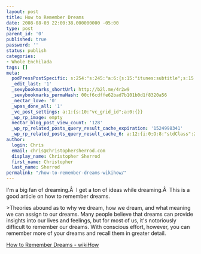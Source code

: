```yaml
---
layout: post
title: How to Remember Dreams
date: 2008-08-03 22:00:38.000000000 -05:00
type: post
parent_id: '0'
published: true
password: ''
status: publish
categories:
- Whole Enchilada
tags: []
meta:
  podPressPostSpecific: s:254:"s:245:"a:6:{s:15:"itunes:subtitle";s:15:"##PostExcerpt##";s:14:"itunes:summary";s:15:"##PostExcerpt##";s:15:"itunes:keywords";s:17:"##WordPressCats##";s:13:"itunes:author";s:10:"##Global##";s:15:"itunes:explicit";s:2:"No";s:12:"itunes:block";s:2:"No";}";";
  _edit_last: '1'
  _sexybookmarks_shortUrl: http://b2l.me/4r2w9
  _sexybookmarks_permaHash: 00cf6cdffe62bad7b101b0d1f8320a56
  _nectar_love: '0'
  _wpas_done_all: '1'
  _vc_post_settings: a:1:{s:10:"vc_grid_id";a:0:{}}
  _wp_rp_image: empty
  nectar_blog_post_view_count: '128'
  _wp_rp_related_posts_query_result_cache_expiration: '1524998341'
  _wp_rp_related_posts_query_result_cache_6: a:12:{i:0;O:8:"stdClass":2:{s:7:"post_id";s:3:"386";s:5:"score";s:17:"61.91451553140016";}i:1;O:8:"stdClass":2:{s:7:"post_id";s:4:"1162";s:5:"score";s:17:"56.85325773327088";}i:2;O:8:"stdClass":2:{s:7:"post_id";s:3:"391";s:5:"score";s:17:"55.81776148574671";}i:3;O:8:"stdClass":2:{s:7:"post_id";s:4:"2345";s:5:"score";s:17:"49.66341627484776";}i:4;O:8:"stdClass":2:{s:7:"post_id";s:2:"89";s:5:"score";s:18:"24.790634685160803";}i:5;O:8:"stdClass":2:{s:7:"post_id";s:2:"30";s:5:"score";s:18:"23.720654824664273";}i:6;O:8:"stdClass":2:{s:7:"post_id";s:3:"344";s:5:"score";s:18:"20.241552300928255";}i:7;O:8:"stdClass":2:{s:7:"post_id";s:4:"1441";s:5:"score";s:18:"19.270022199975678";}i:8;O:8:"stdClass":2:{s:7:"post_id";s:3:"627";s:5:"score";s:18:"18.497620087356378";}i:9;O:8:"stdClass":2:{s:7:"post_id";s:2:"18";s:5:"score";s:17:"18.17693478720602";}i:10;O:8:"stdClass":2:{s:7:"post_id";s:4:"3412";s:5:"score";s:18:"17.950249913311154";}i:11;O:8:"stdClass":2:{s:7:"post_id";s:4:"2105";s:5:"score";s:18:"17.510126143782692";}}
author:
  login: Chris
  email: chris@christophersherrod.com
  display_name: Christopher Sherrod
  first_name: Christopher
  last_name: Sherrod
permalink: "/how-to-remember-dreams-wikihow/"
---
```

<p>I'm a big fan of dreaming.Â  I get a ton of ideas while dreaming.Â  This is a good article on how to remember dreams.</p>
>Theories abound as to why we dream, how we dream, and what meaning we can assign to our dreams. Many people believe that dreams can provide insights into our lives and feelings, but for most of us, it's notoriously difficult to remember our dreams. With conscious effort, however, you can remember more of your dreams and recall them in greater detail.</p></blockquote>
<p><a href="http://www.wikihow.com/Remember-Dreams" rel="nofollow">How to Remember Dreams - wikiHow</a></p>
